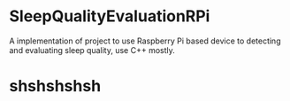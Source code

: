 # SleepQualityEvaluationRPi
A implementation of project to use Raspberry Pi based device to detecting and evaluating sleep quality, use C++ mostly.
# shshshshsh
